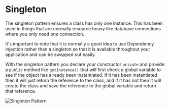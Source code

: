 # Singleton

The singleton pattern ensures a class has only one instance. This has been used in things that are normally resource 
heavy like database connections where you only need one connection.
 
It's important to note that it is normally a good idea to use Dependency Injection rather than a singleton so that it is 
available throughout your application and can be swapped out easily.

With the singleton pattern you declare your constructor `private` and provide a `public` method like `getInstance()` 
that will first check a global variable to see if the object has already been instantiated. If it has been instantiated 
then it will just return the reference to the class, and if it has not then it will create the class and save the 
reference to the global variable and return that reference.

![Singleton Pattern](Uml/Singleton.svg "Singleton")